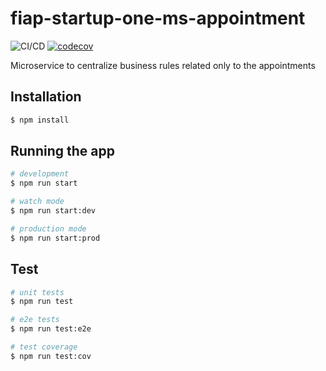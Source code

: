 # fiap-startup-one-ms-appointment

![CI/CD](https://github.com/wnqueiroz/fiap-startup-one-ms-appointment/workflows/CI/CD/badge.svg) [![codecov](https://codecov.io/gh/wnqueiroz/fiap-startup-one-ms-appointment/branch/main/graph/badge.svg?token=PRV63FHH40)](https://codecov.io/gh/wnqueiroz/fiap-startup-one-ms-appointment)

Microservice to centralize business rules related only to the appointments

## Installation

```bash
$ npm install
```

## Running the app

```bash
# development
$ npm run start

# watch mode
$ npm run start:dev

# production mode
$ npm run start:prod
```

## Test

```bash
# unit tests
$ npm run test

# e2e tests
$ npm run test:e2e

# test coverage
$ npm run test:cov
```
